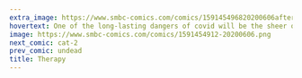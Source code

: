 ```yaml
---
extra_image: https://www.smbc-comics.com/comics/159145496820200606after.png
hovertext: One of the long-lasting dangers of covid will be the sheer quantity of people who discovered you can just, like, make a cake.
image: https://www.smbc-comics.com/comics/1591454912-20200606.png
next_comic: cat-2
prev_comic: undead
title: Therapy
---
```


